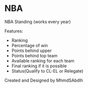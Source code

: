 # NBA
NBA Standing (works every year)

Features:
* Ranking 
* Percentage of win 
* Points behind upper 
* Points behind top team 
* Available ranking for each team 
* Final ranking if it is possible 
* Status(Qualify to CL-EL or Relegate)

Created and Designed by MhmdSAbdlh
